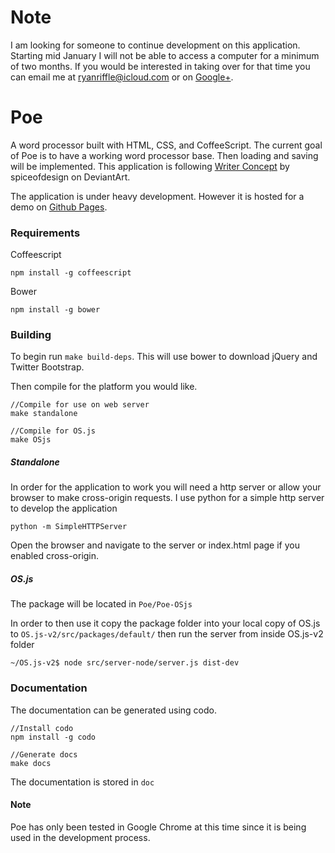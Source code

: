 # Note
I am looking for someone to continue development on this application. Starting mid January I will not be able to access a computer for a minimum of two months. If you would be interested in taking over for that time you can email me at ryanriffle@icloud.com or on [Google+](https://plus.google.com/115441007574184937069).

Poe
======

A word processor built with HTML, CSS, and CoffeeScript. The current goal of Poe is to have a working word processor base. Then loading and saving will be implemented. This application is following [Writer Concept](http://bassultra.deviantart.com/art/Writer-Concept-351501580) by spiceofdesign on DeviantArt.

The application is under heavy development. However it is hosted for a demo on [Github Pages](http://www.ryanriffle.github.io/Poe/demo/app.html).

### Requirements
Coffeescript
```
npm install -g coffeescript
```

Bower
```
npm install -g bower
```


### Building
To begin run `make build-deps`. This will use bower to download jQuery and Twitter Bootstrap.

Then compile for the platform you would like.
```
//Compile for use on web server
make standalone

//Compile for OS.js
make OSjs
```

##### Standalone
In order for the application to work you will need a http server or allow your browser to make cross-origin requests. I use python for a simple http server to develop the application
```
python -m SimpleHTTPServer
```
Open the browser and navigate to the server or index.html page if you enabled cross-origin.

##### OS.js
The package will be located in `Poe/Poe-OSjs`

In order to then use it copy the package folder into your local copy of OS.js to `OS.js-v2/src/packages/default/` then run the server from inside OS.js-v2 folder
```
~/OS.js-v2$ node src/server-node/server.js dist-dev
```

### Documentation
The documentation can be generated using codo.
```
//Install codo
npm install -g codo

//Generate docs
make docs
```
The documentation is stored in `doc`

#### Note
Poe has only been tested in Google Chrome at this time since it is being used in the development process.
